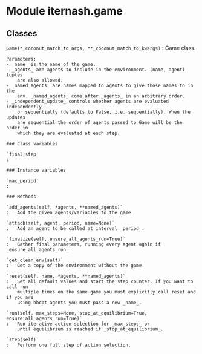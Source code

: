 Module iternash.game
====================

Classes
-------

`Game(*_coconut_match_to_args, **_coconut_match_to_kwargs)`
:   Game class.
    
    Parameters:
    - _name_ is the name of the game.
    - _agents_ are agents to include in the environment. (name, agent) tuples
        are also allowed.
    - _named_agents_ are names mapped to agents to give those names to in the
        env. _named_agents_ come after _agents_ in an arbitrary order.
    - _independent_update_ controls whether agents are evaluated independently
        or sequentially (defaults to False, i.e. sequentially). When the updates
        are sequential the order of agents passed to Game will be the order in
        which they are evaluated at each step.

    ### Class variables

    `final_step`
    :

    ### Instance variables

    `max_period`
    :

    ### Methods

    `add_agents(self, *agents, **named_agents)`
    :   Add the given agents/variables to the game.

    `attach(self, agent, period, name=None)`
    :   Add an agent to be called at interval _period_.

    `finalize(self, ensure_all_agents_run=True)`
    :   Gather final parameters, running every agent again if _ensure_all_agents_run_.

    `get_clean_env(self)`
    :   Get a copy of the environment without the game.

    `reset(self, name, *agents, **named_agents)`
    :   Set all default values and start the step counter. If you want to call run
        multiple times on the same game you must explicitly call reset and if you are
        using bbopt agents you must pass a new _name_.

    `run(self, max_steps=None, stop_at_equilibrium=True, ensure_all_agents_run=True)`
    :   Run iterative action selection for _max_steps_ or
        until equilibrium is reached if _stop_at_equilibrium_.

    `step(self)`
    :   Perform one full step of action selection.